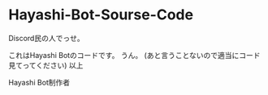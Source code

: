 # Hayashi-Bot-Sourse-Code
Discord民の人でっせ。

これはHayashi Botのコードです。
うん。
(あと言うことないので適当にコード見てってください)
以上

Hayashi Bot制作者
